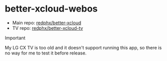 # better-xcloud-webos

- Main repo: [redphx/better-xcloud](https://github.com/redphx/better-xcloud)
- TV repo: [redphx/better-xcloud-tv](https://github.com/redphx/better-xcloud-tv)

> [!IMPORTANT]
> My LG CX TV is too old and it doesn't support running this app, so there is no way for me to test it before release.
